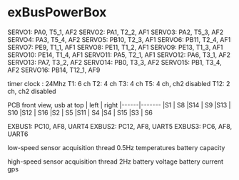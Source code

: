 # exBusPowerBox

SERVO1: PA0, T5_1, AF2
SERVO2: PA1, T2_2, AF1
SERVO3: PA2, T5_3, AF2
SERVO4: PA3, T5_4, AF2
SERVO5: PB10, T2_3, AF1
SERVO6: PB11, T2_4, AF1
SERVO7: PE9, T1_1, AF1
SERVO8: PE11, T1_2, AF1
SERVO9: PE13, T1_3, AF1
SERVO10: PE14, T1_4, AF1
SERVO11: PA5, T2_1, AF1
SERVO12: PA6, T3_1, AF2
SERVO13: PA7, T3_2, AF2
SERVO14: PB0, T3_3, AF2
SERVO15: PB1, T3_4, AF2
SERVO16: PB14, T12_1, AF9

timer clock : 24Mhz
T1: 6 ch
T2: 4 ch
T3: 4 ch
T5: 4 ch, ch2 disabled
T12: 2 ch, ch2 disabled

PCB front view, usb at top
| left | right
|------|-------
|S1    |  S8
|S14 | S9
|S13 | S10
|S12 | S16
|S2 | S5
|S11 | S4
|S4 | S15
|S3 | S6

EXBUS1: PC10, AF8, UART4
EXBUS2: PC12, AF8, UART5
EXBUS3: PC6, AF8, UART6

low-speed sensor acquisition thread
0.5Hz
temperatures
battery capacity

high-speed sensor acquisition thread
2Hz
battery voltage
battery current
gps